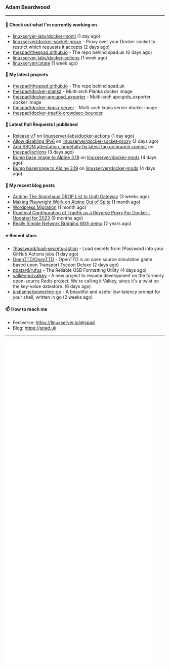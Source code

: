 ### Adam Beardwood
---
#### 👷 Check out what I'm currently working on

- [linuxserver-labs/docker-monit](https://github.com/linuxserver-labs/docker-monit) (1 day ago)
- [linuxserver/docker-socket-proxy](https://github.com/linuxserver/docker-socket-proxy) - Proxy over your Docker socket to restrict which requests it accepts (2 days ago)
- [thespad/thespad.github.io](https://github.com/thespad/thespad.github.io) - The repo behind spad.uk (6 days ago)
- [linuxserver-labs/docker-actions](https://github.com/linuxserver-labs/docker-actions) (1 week ago)
- [linuxserver/cstate](https://github.com/linuxserver/cstate) (1 week ago)

#### 🌱 My latest projects

- [thespad/thespad.github.io](https://github.com/thespad/thespad.github.io) - The repo behind spad.uk
- [thespad/docker-planka](https://github.com/thespad/docker-planka) - Multi-arch Planka docker image
- [thespad/docker-apcupsd_exporter](https://github.com/thespad/docker-apcupsd_exporter) - Multi-arch apcupds_exporter docker image
- [thespad/docker-kopia-server](https://github.com/thespad/docker-kopia-server) - Multi-arch kopia server docker image 
- [thespad/docker-traefik-crowdsec-bouncer](https://github.com/thespad/docker-traefik-crowdsec-bouncer)

#### 🔨 Latest Pull Requests I published

- [Release v7](https://github.com/linuxserver-labs/docker-actions/pull/110) on [linuxserver-labs/docker-actions](https://github.com/linuxserver-labs/docker-actions) (1 day ago)
- [Allow disabling IPv6](https://github.com/linuxserver/docker-socket-proxy/pull/4) on [linuxserver/docker-socket-proxy](https://github.com/linuxserver/docker-socket-proxy) (2 days ago)
- [Add SBOM attestation, hopefully fix latest tag on branch commit](https://github.com/thespad/actions/pull/101) on [thespad/actions](https://github.com/thespad/actions) (3 days ago)
- [Bump base image to Alpine 3.19](https://github.com/linuxserver/docker-mods/pull/877) on [linuxserver/docker-mods](https://github.com/linuxserver/docker-mods) (4 days ago)
- [Bump baseimage to Alpine 3.19](https://github.com/linuxserver/docker-mods/pull/876) on [linuxserver/docker-mods](https://github.com/linuxserver/docker-mods) (4 days ago)

#### 📜 My recent blog posts

- [Adding The Spamhaus DROP List to Unifi Gateway](https://www.spad.uk/posts/adding-spamhaus-drop-list-to-unifi-gateway/) (3 weeks ago)
- [Making Playwright Work on Alpine Out of Spite](https://www.spad.uk/posts/making-playwright-work-on-alpine-out-of-spite/) (1 month ago)
- [Wordpress Migration](https://www.spad.uk/posts/wordpress-migration/) (1 month ago)
- [Practical Configuration of Traefik as a Reverse Proxy For Docker - Updated for 2023](https://www.spad.uk/posts/practical-configuration-of-traefik-as-a-reverse-proxy-for-docker-updated-for-2023/) (9 months ago)
- [Really Simple Network Bridging With qemu](https://www.spad.uk/posts/really-simple-network-bridging-with-qemu/) (2 years ago)

#### ⭐ Recent stars

- [1Password/load-secrets-action](https://github.com/1Password/load-secrets-action) - Load secrets from 1Password into your GitHub Actions jobs (1 day ago)
- [OpenTTD/OpenTTD](https://github.com/OpenTTD/OpenTTD) - OpenTTD is an open source simulation game based upon Transport Tycoon Deluxe (2 days ago)
- [pbatard/rufus](https://github.com/pbatard/rufus) - The Reliable USB Formatting Utility (4 days ago)
- [valkey-io/valkey](https://github.com/valkey-io/valkey) - A new project to resume development on the formerly open-source Redis project. We&#39;re calling it Valkey, since it&#39;s a twist on the key-value datastore. (6 days ago)
- [justjanne/powerline-go](https://github.com/justjanne/powerline-go) -  A beautiful and useful low-latency prompt for your shell, written in go (2 weeks ago)

#### 📫 How to reach me
- Fediverse: https://linuxserver.io/@spad
- Blog: https://spad.uk
---
<img src="https://raw.githubusercontent.com/thespad/thespad/main/github-metrics.svg">
